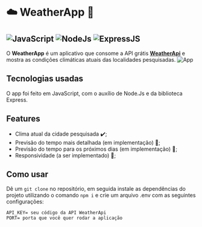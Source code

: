 # ☁️ WeatherApp 🚧
![JavaScript](https://img.shields.io/badge/JavaScript-323330?style=for-the-badge&logo=javascript&logoColor=F7DF1E) ![NodeJs](https://img.shields.io/badge/Node.js-43853D?style=for-the-badge&logo=node.js&logoColor=white
) ![ExpressJS](https://img.shields.io/badge/Express.js-404D59?style=for-the-badge)
---
O **WeatherApp** é um aplicativo que consome a API grátis [**WeatherApi**](https://www.weatherapi.com/) e mostra as condições climáticas atuais das localidades pesquisadas. 
![App](https://i.imgur.com/VLS96Lj.gif)
## Tecnologias usadas
O app foi feito em JavaScript, com o auxílio de Node.Js e da biblioteca Express. 
## Features
- Clima atual da cidade pesquisada ✔️;
- Previsão do tempo mais detalhada (em implementação) 🚧;
- Previsão do tempo para os próximos dias (em implementação) 🚧;
- Responsividade (a ser implementado) 🔴; 

## Como usar
Dê um ``git clone`` no repositório, em seguida instale as dependências do projeto utilizando o comando ``npm i`` e crie um arquivo .env com as seguintes configurações:

```
API_KEY= seu código da API WeatherApi
PORT= porta que você quer rodar a aplicação
```

